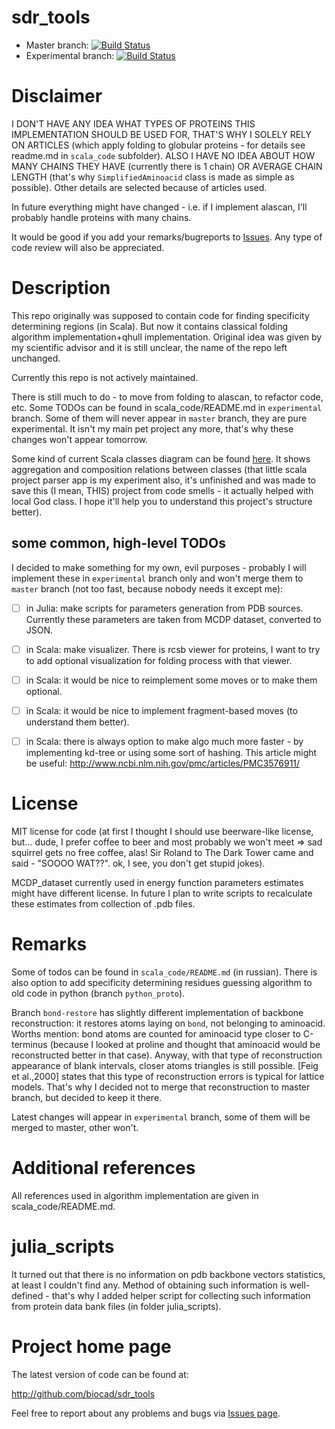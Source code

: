 # sdr_tools

* Master branch: [![Build Status](https://travis-ci.org/biocad/sdr_tools.svg?branch=master)](https://travis-ci.org/biocad/sdr_tools?branch=master)
* Experimental branch: [![Build Status](https://travis-ci.org/biocad/sdr_tools.svg?branch=experimental)](https://travis-ci.org/biocad/sdr_tools?branch=experimental)

Disclaimer
===========

I DON'T HAVE ANY IDEA WHAT TYPES OF PROTEINS THIS IMPLEMENTATION SHOULD BE USED FOR, THAT'S WHY I SOLELY RELY ON ARTICLES (which apply folding to globular proteins - for details see readme.md in `scala_code` subfolder). ALSO I HAVE NO IDEA ABOUT HOW MANY CHAINS THEY HAVE (currently there is 1 chain) OR AVERAGE CHAIN LENGTH (that's why `SimplifiedAminoacid` class is made as simple as possible). Other details are selected because of articles used.

In future everything might have changed - i.e. if I implement alascan, I'll probably handle  proteins with many chains.

It would be good if you add your remarks/bugreports to [Issues](https://github.com/biocad/sdr_tools/issues). Any type of code review will also be appreciated.

Description
============
This repo originally was supposed to contain code for finding specificity determining regions (in Scala). But now it contains classical folding algorithm implementation+qhull implementation. Original idea was given by my scientific advisor and it is still unclear, the name of the repo left unchanged.

Currently this repo is not actively maintained.

There is still much to do - to move from folding to alascan, to refactor code, etc. Some TODOs can be found in scala_code/README.md in `experimental` branch. Some of them will never appear in `master` branch, they are pure experimental. It isn't my main pet project any more, that's why these changes won't appear tomorrow.

Some kind of current Scala classes diagram can be found [here](http://lttl.r15.railsrumble.com/repo/biocad/sdr_tools). It shows aggregation and composition relations between classes (that little scala project parser app is my experiment also, it's unfinished and was made to save this (I mean, THIS) project from code smells - it actually helped with local God class. I hope it'll help you to understand this project's structure better).


some common, high-level TODOs
-----------------------------

I decided to make something for my own, evil purposes - probably I will implement these in `experimental` branch only and won't merge them to `master` branch (not too fast, because nobody needs it except me):

- [ ] in Julia: make scripts for parameters generation from PDB sources. Currently these parameters are taken from MCDP dataset, converted to JSON.

- [ ] in Scala: make visualizer. There is rcsb viewer for proteins, I want to try to add optional visualization for folding process with that viewer.

- [ ] in Scala: it would be nice to reimplement some moves or to make them optional.

- [ ] in Scala: it would be nice to implement fragment-based moves (to understand them better).

- [ ] in Scala: there is always option to make algo much more faster - by implementing kd-tree or using some sort of hashing. This article might be useful: http://www.ncbi.nlm.nih.gov/pmc/articles/PMC3576911/


License
===================

MIT license for code (at first I thought I should use beerware-like license, but... dude, I prefer coffee to beer and most probably we won't meet => sad squirrel gets no free coffee, alas! Sir Roland to The Dark Tower came and said - "SOOOO WAT??". ok, I see, you don't get stupid jokes).

MCDP_dataset currently used in energy function parameters estimates might have different license. In future I plan to write scripts to recalculate these estimates from collection of .pdb files.

Remarks
===================

Some of todos can be found in `scala_code/README.md` (in russian). There is also option to add specificity determining residues guessing algorithm to old code in python (branch `python_proto`).

Branch `bond-restore` has slightly different implementation of backbone reconstruction: it restores atoms laying on `bond`, not belonging to aminoacid. Worths mention: bond atoms are counted for aminoacid type closer to C-terminus (because I looked at proline and thought that aminoacid would be reconstructed better in that case). Anyway, with that type of reconstruction appearance of blank intervals, closer atoms triangles is still possible. [Feig et al.,2000] states that this type of reconstruction errors is typical for lattice models. That's why I decided not to merge that reconstruction to master branch, but decided to keep it there.

Latest changes will appear in `experimental` branch, some of them will be merged to master, other won't.

Additional references
=======================

All references used in algorithm implementation are given in scala_code/README.md.

julia_scripts
======================

It turned out that there is no information on pdb backbone vectors statistics, at least I couldn't find any. Method of obtaining such information is well-defined - that's why I added helper script for collecting such information from protein data bank files (in folder julia_scripts).

Project home page
=================

The latest version of code can be found at:

http://github.com/biocad/sdr_tools

Feel free to report about any problems and bugs via [Issues page](https://github.com/biocad/sdr_tools/issues).
